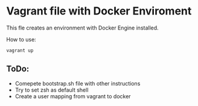 # Vagrant file with Docker Enviroment

This fle creates an environment with Docker Engine installed.

How to use:

`vagrant up`

## ToDo:

- Comepete bootstrap.sh file with other instructions
- Try to set zsh as default shell
- Create a user mapping from vagrant to docker






